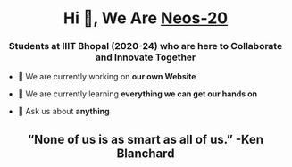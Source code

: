 
<h1 align="center">Hi 👋, We Are <a href="https://github.com/neos-20"> Neos-20 </a> </h1>
<h3 align="center">Students at IIIT Bhopal (2020-24) who are here to Collaborate and Innovate Together</h3>


- 🔭 We are currently working on **our own Website**

- 🌱 We are currently learning **everything we can get our hands on**

- 💬 Ask us about **anything**

<h2 align="center">  “None of us is as smart as all of us.” -Ken Blanchard </h2>

  


